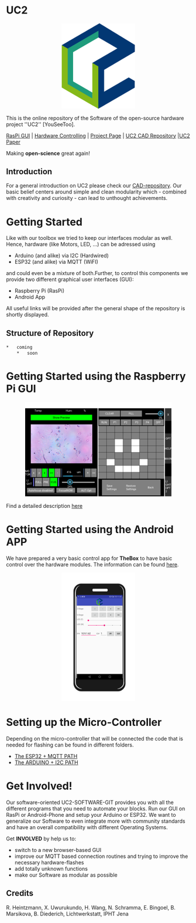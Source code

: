 # UC2
<p align="center">
<img src="./IMAGES/UC2_Logo.png" width="200">
</p>

This is the online repository of the Software of the open-source hardware project ''UC2'' [YouSeeToo]. 

[RasPi GUI](./GUI/RASPBERRY_PI/README.md) | [Hardware Controlling](./HARDWARE_CONTROL/) | [Project Page](https://useetoo.org) | [UC2 CAD Repository](https://github.com/bionanoimaging/UC2-GIT) |[UC2 Paper](https://www.biorxiv.org/content/10.1101/2020.03.02.973073v1)

Making **open-science** great again! 

## Introduction
For a general introduction on UC2 please check our [CAD-repository](https://github.com/bionanoimaging/UC2-GIT). Our basic belief centers around simple and clean modularity which - combined with creativity and curiosity - can lead to unthought achievements. 


# Getting Started
Like with our toolbox we tried to keep our interfaces modular as well. Hence, hardware (like Motors, LED, ...) can be adressed using 
*   Arduino (and alike) via I2C (Hardwired)
*   ESP32 (and alike) via MQTT (WiFI)

and could even be a mixture of both.Further, to control this components we provide two different graphical user interfaces (GUI):
*   Raspberry Pi (RasPi) 
*   Android App 

All useful links will be provided after the general shape of the repository is shortly displayed.

## Structure of Repository
	
	* 	coming
		*	soon


# Getting Started using the Raspberry Pi GUI

<p align="center">
<img src="./images/UC2_Raspi_Gui_1.png" width="400" alt="">
</p> 

Find a detailed description [here](./GUI/RASPBERRY_PI)


# Getting Started using the Android APP 

We have prepared a very basic control app for **TheBox** to have basic control over the hardware modules. The information can be found [here](./GUI/Android/UC2-TheBox).

<p align="center">
<img src="./GUI/Android/UC2-TheBox/images/Android_GUI.png" width="200" alt="">
</p> 		

# Setting up the Micro-Controller
Depending on the micro-controller that will be connected the code that is needed for flashing can be found in different folders.
* [The ESP32 + MQTT PATH](./HARDWARE_CONTROL/ESP32/README.md)
* [The ARDUINO + I2C PATH](./HARDWARE_CONTROL/ARDUINO/README.md)


# Get Involved!
Our software-oriented UC2-SOFTWARE-GIT provides you with all the different programs that you need to automate your blocks. Run our GUI on RasPi or Android-Phone and setup your Arduino or ESP32. We want to generalize our Software to even integrate more with community standards and have an overall compatibility with different Operating Systems. 

Get **INVOLVED** by help us to:
*   switch to a new browser-based GUI
*   improve our MQTT based connection routines and trying to improve the necessary hardware-flashes
*   add totally unknown functions
*   make our Software as modular as possible

## Credits
R. Heintzmann, X. Uwurukundo, H. Wang, N. Schramma, E. Bingoel, B. Marsikova, B. Diederich, Lichtwerkstatt, IPHT Jena
